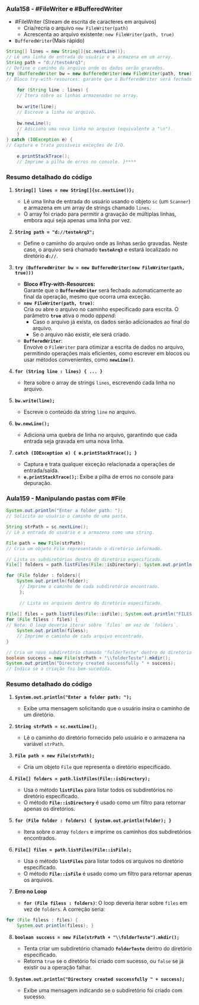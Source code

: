 ### Aula158 - #FileWriter e #BufferedWriter

- #FileWriter (Stream de escrita de caracteres em arquivos)
	- Cria/recria o arquivo `new FileWriter(path)`
	- Acrescenta ao arquivo existente: `new FileWriter(path, true)`
- `BufferedWriter`(Mais rápido)

```java
String[] lines = new String[]{sc.nextLine()}; 
// Lê uma linha de entrada do usuário e a armazena em um array. 
String path = "d://testeArq3"; 
// Define o caminho do arquivo onde os dados serão gravados. 
try (BufferedWriter bw = new BufferedWriter(new FileWriter(path, true))) { 
// Bloco try-with-resources: garante que o BufferedWriter será fechado automaticamente. 
	
	for (String line : lines) { 
	// Itera sobre as linhas armazenadas no array. 
	
	bw.write(line); 
	// Escreve a linha no arquivo.
	 
	bw.newLine(); 
	// Adiciona uma nova linha no arquivo (equivalente a "\n"). 
	} 
} catch (IOException e) { 
// Captura e trata possíveis exceções de I/O. 
	
	e.printStackTrace(); 
	// Imprime a pilha de erros no console. }****
```

### **Resumo detalhado do código**

1. **`String[] lines = new String[]{sc.nextLine()};`**
    
    - Lê uma linha de entrada do usuário usando o objeto `sc` (um `Scanner`) e armazena em um array de strings chamado `lines`.
    - O array foi criado para permitir a gravação de múltiplas linhas, embora aqui seja apenas uma linha por vez.
2. **`String path = "d://testeArq3";`**
    
    - Define o caminho do arquivo onde as linhas serão gravadas. Neste caso, o arquivo será chamado **`testeArq3`** e estará localizado no diretório **`d://`**.
3. **`try (BufferedWriter bw = new BufferedWriter(new FileWriter(path, true)))`**
    
    - **Bloco #Try-with-Resources:**  
        Garante que o **`BufferedWriter`** será fechado automaticamente ao final da operação, mesmo que ocorra uma exceção.
    - **`new FileWriter(path, true)`**:  
        Cria ou abre o arquivo no caminho especificado para escrita. O parâmetro **`true`** ativa o modo _append_:
        - Caso o arquivo já exista, os dados serão adicionados ao final do arquivo.
        - Se o arquivo não existir, ele será criado.
    - **`BufferedWriter`**:  
        Envolve o `FileWriter` para otimizar a escrita de dados no arquivo, permitindo operações mais eficientes, como escrever em blocos ou usar métodos convenientes, como **`newLine()`**.
4. **`for (String line : lines) { ... }`**
    
    - Itera sobre o array de strings `lines`, escrevendo cada linha no arquivo.
5. **`bw.write(line);`**
    
    - Escreve o conteúdo da string `line` no arquivo.
6. **`bw.newLine();`**
    
    - Adiciona uma quebra de linha no arquivo, garantindo que cada entrada seja gravada em uma nova linha.
7. **`catch (IOException e) { e.printStackTrace(); }`**
    
    - Captura e trata qualquer exceção relacionada a operações de entrada/saída.
    - **`e.printStackTrace();`**: Exibe a pilha de erros no console para depuração.

### Aula159 - Manipulando pastas com #File 

```java
System.out.println("Enter a folder path: "); 
// Solicita ao usuário o caminho de uma pasta. 

String strPath = sc.nextLine(); 
// Lê a entrada do usuário e a armazena como uma string. 

File path = new File(strPath); 
// Cria um objeto File representando o diretório informado. 

// Lista os subdiretórios dentro do diretório especificado. 
File[] folders = path.listFiles(File::isDirectory); System.out.println("FOLDERS: "); 

for (File folder : folders){
	System.out.println(folder);
	 // Imprime o caminho de cada subdiretório encontrado. 
	 }; 
	 
	 // Lista os arquivos dentro do diretório especificado. 
	 
File[] files = path.listFiles(File::isFile); System.out.println("FILES: "); 
for (File filess : files) { 
// Nota: O loop deveria iterar sobre `files` em vez de `folders`. 
	System.out.println(filess); 
	// Imprime o caminho de cada arquivo encontrado. 
} 

// Cria um novo subdiretório chamado "folderTeste" dentro do diretório especificado. 
boolean success = new File(strPath + "\\folderTeste").mkdir(); 
System.out.println("Directory created successfully " + success); 
// Indica se a criação foi bem-sucedida.
```

### **Resumo detalhado do código**

1. **`System.out.println("Enter a folder path: ");`**
    
    - Exibe uma mensagem solicitando que o usuário insira o caminho de um diretório.
2. **`String strPath = sc.nextLine();`**
    
    - Lê o caminho do diretório fornecido pelo usuário e o armazena na variável `strPath`.
3. **`File path = new File(strPath);`**
    
    - Cria um objeto `File` que representa o diretório especificado.
4. **`File[] folders = path.listFiles(File::isDirectory);`**
    
    - Usa o método **`listFiles`** para listar todos os subdiretórios no diretório especificado.
    - O método **`File::isDirectory`** é usado como um filtro para retornar apenas os diretórios.
5. **`for (File folder : folders) { System.out.println(folder); }`**
    
    - Itera sobre o array `folders` e imprime os caminhos dos subdiretórios encontrados.
6. **`File[] files = path.listFiles(File::isFile);`**
    
    - Usa o método **`listFiles`** para listar todos os arquivos no diretório especificado.
    - O método **`File::isFile`** é usado como um filtro para retornar apenas os arquivos.
7. **Erro no Loop**
    
    - **`for (File filess : folders)`**: O loop deveria iterar sobre `files` em vez de `folders`. A correção seria:
        
        
```java
for (File filess : files) {     
	System.out.println(filess); }
```


        
8. **`boolean success = new File(strPath + "\\folderTeste").mkdir();`**
    
    - Tenta criar um subdiretório chamado **`folderTeste`** dentro do diretório especificado.
    - Retorna `true` se o diretório foi criado com sucesso, ou `false` se já existir ou a operação falhar.
9. **`System.out.println("Directory created successfully " + success);`**
    
    - Exibe uma mensagem indicando se o subdiretório foi criado com sucesso.
